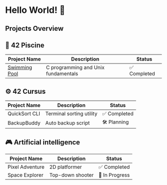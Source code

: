 # Hello World! 👋

## Projects Overview

## 🚀 42 Piscine
| Project Name | Description | Status |
|--------------|-------------|--------|
| [Swimming Pool](https://github.com/PhongBuiMinh/Piscine42Heilbronn_November2024) | C programming and Unix fundamentals | ✅ Completed |

## ⚙️ 42 Cursus
| Project Name | Description | Status |
|--------------|-------------|--------|
| QuickSort CLI | Terminal sorting utility | ✅ Completed |
| BackupBuddy   | Auto backup script | 🛠 Planning |

## 🎮 Artificial intelligence
| Project Name | Description | Status |
|--------------|-------------|--------|
| Pixel Adventure | 2D platformer | ✅ Completed |
| Space Explorer   | Top-down shooter | 🔄 In Progress |


<!--
**PhongBuiMinh/PhongBuiMinh** is a ✨ _special_ ✨ repository because its `README.md` (this file) appears on your GitHub profile.

## Table of contents
- [42 Piscine](#42-Piscine)
- [42 Cursus](#42-Cursus)
- [AI](#AI)
| Blog Engine    | Markdown-based CMS | 🔄 In Progress |

Here are some ideas to get you started:

- 🔭 I’m currently working on ...
- 🌱 I’m currently learning ...
- 👯 I’m looking to collaborate on ...
- 🤔 I’m looking for help with ...
- 💬 Ask me about ...
- 📫 How to reach me: ...
- 😄 Pronouns: ...
- ⚡ Fun fact: ...
-->
